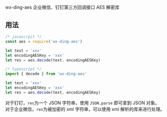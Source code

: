 #
wx-ding-aes
企业微信、钉钉第三方回调接口 AES 解密库

## 用法

```javascript
/* javascrpit */
const aes = require('wx-ding-aes')

let text = 'xxx'
let encodingAESKey = 'xxx'
let res = aes.decode(text, encodingAESKey)
```

```typescript
/* typescript */
import { decode } from 'wx-ding-aes'

let text = 'xxx'
let encodingAESKey = 'xxx'
let res = aes.decode(text, encodingAESKey)

```
对于钉钉，`res`为一个 JSON 字符串，使用 `JSON.parse` 即可拿到 JSON 对象。
对于企业微信，`res`为被加密的 xml 字符串，可以使用 xml 解析的库来进行处理。